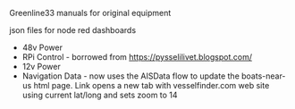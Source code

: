 Greenline33 manuals for original equipment

json files for node red dashboards 

- 48v Power
- RPi Control - borrowed from https://pysselilivet.blogspot.com/
- 12v Power
- Navigation Data - now uses the AISData flow to update the boats-near-us html page.
Link opens a new tab with vesselfinder.com web site using current lat/long and sets zoom to 14 
